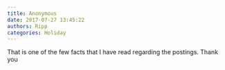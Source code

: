 ```yaml
---
title: Anonymous
date: 2017-07-27 13:45:22
authors: Ripp
categories: Holiday
---
```


 That is one of the few facts that I have read regarding the postings. Thank you